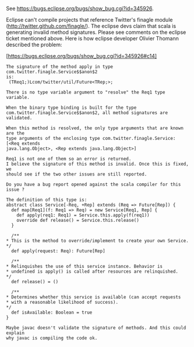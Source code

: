 See https://bugs.eclipse.org/bugs/show_bug.cgi?id=345926.

Eclipse can't compile projects that reference Twitter's finagle module (http://twitter.github.com/finagle/). The eclipse devs claim that scala is generating invalid method signatures. Please see comments on the eclipse ticket mentioned above.
Here is how eclipse developer Olivier Thomann described the problem:

[https://bugs.eclipse.org/bugs/show_bug.cgi?id=345926#c14]

```
The signature of the method apply in type com.twitter.finagle.Service$$anon$2
is:
 (TReq1;)Lcom/twitter/util/Future<TRep;>;

There is no type variable argument to "resolve" the Req1 type variable.

When the binary type binding is built for the type
com.twitter.finagle.Service$$anon$2, all method signatures are validated.

When this method is resolved, the only type arguments that are known are the
type arguments of the enclosing type com.twitter.finagle.Service: [<Req extends
java.lang.Object>, <Rep extends java.lang.Object>]

Req1 is not one of them so an error is returned.
I believe the signature of this method is invalid. Once this is fixed, we
should see if the two other issues are still reported.

Do you have a bug report opened against the scala compiler for this issue ?

The definition of this type is:
abstract class Service[-Req, +Rep] extends (Req => Future[Rep]) {
  def map[Req1](f: Req1 => Req) = new Service[Req1, Rep] {
    def apply(req1: Req1) = Service.this.apply(f(req1))
    override def release() = Service.this.release()
  }

  /**
* This is the method to override/implement to create your own Service.
*/
  def apply(request: Req): Future[Rep]

  /**
* Relinquishes the use of this service instance. Behavior is
* undefined is apply() is called after resources are relinquished.
*/
  def release() = ()

  /**
* Determines whether this service is available (can accept requests
* with a reasonable likelihood of success).
*/
  def isAvailable: Boolean = true
}

Maybe javac doesn't validate the signature of methods. And this could explain
why javac is compiling the code ok.
```
